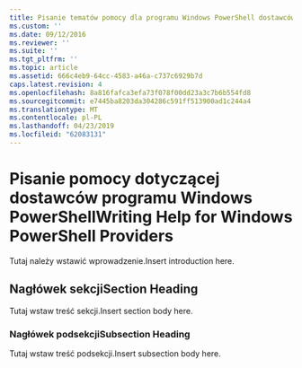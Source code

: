 ```yaml
---
title: Pisanie tematów pomocy dla programu Windows PowerShell dostawców | Dokumentacja firmy Microsoft
ms.custom: ''
ms.date: 09/12/2016
ms.reviewer: ''
ms.suite: ''
ms.tgt_pltfrm: ''
ms.topic: article
ms.assetid: 666c4eb9-64cc-4583-a46a-c737c6929b7d
caps.latest.revision: 4
ms.openlocfilehash: 8a816fafca3efa73f078f00dd23a3c7b6b554fd8
ms.sourcegitcommit: e7445ba8203da304286c591ff513900ad1c244a4
ms.translationtype: MT
ms.contentlocale: pl-PL
ms.lasthandoff: 04/23/2019
ms.locfileid: "62083131"
---
```

# <a name="writing-help-for-windows-powershell-providers"></a><span data-ttu-id="9f132-102">Pisanie pomocy dotyczącej dostawców programu Windows PowerShell</span><span class="sxs-lookup"><span data-stu-id="9f132-102">Writing Help for Windows PowerShell Providers</span></span>

<span data-ttu-id="9f132-103">Tutaj należy wstawić wprowadzenie.</span><span class="sxs-lookup"><span data-stu-id="9f132-103">Insert introduction here.</span></span>

## <a name="section-heading"></a><span data-ttu-id="9f132-104">Nagłówek sekcji</span><span class="sxs-lookup"><span data-stu-id="9f132-104">Section Heading</span></span>

 <span data-ttu-id="9f132-105">Tutaj wstaw treść sekcji.</span><span class="sxs-lookup"><span data-stu-id="9f132-105">Insert section body here.</span></span>

### <a name="subsection-heading"></a><span data-ttu-id="9f132-106">Nagłówek podsekcji</span><span class="sxs-lookup"><span data-stu-id="9f132-106">Subsection Heading</span></span>

 <span data-ttu-id="9f132-107">Tutaj wstaw treść podsekcji.</span><span class="sxs-lookup"><span data-stu-id="9f132-107">Insert subsection body here.</span></span>